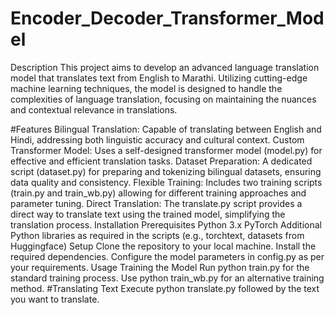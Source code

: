 # Encoder_Decoder_Transformer_Model
Description
This project aims to develop an advanced language translation model that translates text from English to Marathi. Utilizing cutting-edge machine learning techniques, the model is designed to handle the complexities of language translation, focusing on maintaining the nuances and contextual relevance in translations.

#Features
Bilingual Translation: Capable of translating between English and Hindi, addressing both linguistic accuracy and cultural context.
Custom Transformer Model: Uses a self-designed transformer model (model.py) for effective and efficient translation tasks.
Dataset Preparation: A dedicated script (dataset.py) for preparing and tokenizing bilingual datasets, ensuring data quality and consistency.
Flexible Training: Includes two training scripts (train.py and train_wb.py) allowing for different training approaches and parameter tuning.
Direct Translation: The translate.py script provides a direct way to translate text using the trained model, simplifying the translation process.
Installation
Prerequisites
Python 3.x
PyTorch
Additional Python libraries as required in the scripts (e.g., torchtext, datasets from Huggingface)
Setup
Clone the repository to your local machine.
Install the required dependencies.
Configure the model parameters in config.py as per your requirements.
Usage
Training the Model
Run python train.py for the standard training process.
Use python train_wb.py for an alternative training method.
#Translating Text
Execute python translate.py followed by the text you want to translate.

